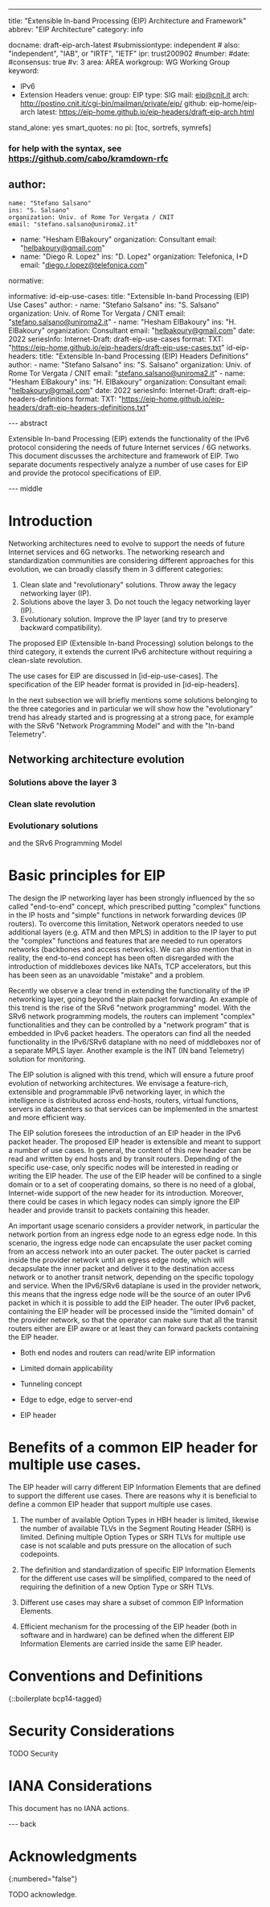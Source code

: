 ---
title: "Extensible In-band Processing (EIP) Architecture and Framework"
abbrev: "EIP Architecture"
category: info

docname: draft-eip-arch-latest
#submissiontype: independent  # also: "independent", "IAB", or "IRTF", "IETF"
ipr: trust200902
#number:
#date:
#consensus: true
#v: 3
area: AREA
workgroup: WG Working Group
keyword:
 - IPv6
 - Extension Headers
venue:
  group: EIP
  type: SIG
  mail: eip@cnit.it
  arch: http://postino.cnit.it/cgi-bin/mailman/private/eip/
  github: eip-home/eip-arch
  latest: https://eip-home.github.io/eip-headers/draft-eip-arch.html

stand_alone: yes
smart_quotes: no
pi: [toc, sortrefs, symrefs]

### for help with the syntax, see https://github.com/cabo/kramdown-rfc

author:
 -
    name: "Stefano Salsano"
    ins: "S. Salsano"
    organization: Univ. of Rome Tor Vergata / CNIT
    email: "stefano.salsano@uniroma2.it"
 -
    name: "Hesham ElBakoury"
    organization: Consultant
    email: "helbakoury@gmail.com"
-
    name: "Diego R. Lopez"
    ins: "D. Lopez"
    organization: Telefonica, I+D
    email: "diego.r.lopez@telefonica.com"

normative:

informative:
  id-eip-use-cases:
    title: "Extensible In-band Processing (EIP) Use Cases"
    author:
     -
        name: "Stefano Salsano"
        ins: "S. Salsano"
        organization: Univ. of Rome Tor Vergata / CNIT
        email: "stefano.salsano@uniroma2.it"
     -
        name: "Hesham ElBakoury"
        ins: "H. ElBakoury"
        organization: Consultant
        email: "helbakoury@gmail.com"
    date: 2022
    seriesInfo:
       Internet-Draft: draft-eip-use-cases
    format:
       TXT: "https://eip-home.github.io/eip-headers/draft-eip-use-cases.txt"
  id-eip-headers:
    title: "Extensible In-band Processing (EIP) Headers Definitions"
    author:
     -
        name: "Stefano Salsano"
        ins: "S. Salsano"
        organization: Univ. of Rome Tor Vergata / CNIT
        email: "stefano.salsano@uniroma2.it"
     -
        name: "Hesham ElBakoury"
        ins: "H. ElBakoury"
        organization: Consultant
        email: "helbakoury@gmail.com"
    date: 2022
    seriesInfo:
       Internet-Draft: draft-eip-headers-definitions
    format:
       TXT: "https://eip-home.github.io/eip-headers/draft-eip-headers-definitions.txt"


--- abstract

Extensible In-band Processing (EIP) extends the functionality of the IPv6 protocol considering
the needs of future Internet services / 6G networks. This document discusses the architecture and
framework of EIP. Two separate documents respectively analyze a number of use cases for EIP and provide
the protocol specifications of EIP.

--- middle

# Introduction

Networking architectures need to evolve to support the needs of future Internet services and 6G networks.
The networking research and standardization communities are considering different approaches for this evolution, we can broadly classify them in 3 different categories:

1. Clean slate and "revolutionary" solutions. Throw away the legacy networking layer (IP).
2. Solutions above the layer 3. Do not touch the legacy networking layer (IP).
3. Evolutionary solution. Improve the IP layer (and try to preserve backward compatibility).

The proposed EIP (Extensible In-band Processing) solution belongs to the third category, it extends the current IPv6 architecture without requiring a clean-slate revolution.

The use cases for EIP are discussed in [id-eip-use-cases]. The specification of the EIP header format
is provided in [id-eip-headers].

In the next subsection we will briefly mentions some solutions belonging
to the three categories and in particular we will show how the "evolutionary"
trend has already started and is progressing at a strong pace, for example
with the SRv6 "Network Programming Model" and with the "In-band Telemetry".

## Networking architecture evolution

### Solutions above the layer 3

### Clean slate revolution

### Evolutionary solutions

and the SRv6 Programming Model

# Basic principles for EIP

The design the IP networking layer has been strongly influenced by the so called
"end-to-end" concept, which prescribed putting "complex" functions in the IP hosts
and "simple" functions in network forwarding devices (IP routers). To overcome this
limitation, Network operators
needed to use additional layers (e.g. ATM and then MPLS) in addition to the IP layer to put the "complex"
functions and features that are needed to run operators networks (backbones and access networks).
We can also mention that in reality, the end-to-end concept has been often
disregarded with the introduction of middleboxes devices like NATs, TCP accelerators,
but this has been seen as an unavoidable "mistake" and a problem.

Recently we observe a clear trend in extending the functionality of the IP networking
layer, going beyond the plain packet forwarding. An example of this trend is the rise
of the SRv6 "network programming" model. With the SRv6 network programming models,
the routers can implement "complex" functionalities and they can be controlled
by a "network program" that is embedded in IPv6 packet headers. The operators can
find all the needed functionality in the IPv6/SRv6 dataplane with no need of middleboxes
nor of a separate MPLS layer. Another example is the INT (IN band Telemetry)
solution for monitoring.

The EIP solution is aligned with this trend, which will ensure a future proof evolution of networking architectures. We envisage a feature-rich, extensible and programmable IPv6 networking layer, in which the intelligence is distributed across end-hosts, routers, virtual functions, servers in datacenters so that services can be implemented in the smartest and more efficient way.

The EIP solution foresees the introduction of an EIP header in the IPv6 packet header. The proposed EIP header is extensible and meant to support a number of use cases. In general, the content of this new header can be read and written by end hosts and by transit routers. Depending of the specific use-case, only specific nodes will be interested in reading or writing the EIP header. The use of the EIP header will be confined to a single domain or to a set of cooperating domains, so there is no need of a global, Internet-wide support of the new header for its introduction. Moreover, there could be cases in which legacy nodes can simply ignore the EIP header and provide transit to packets containing this header.

An important usage scenario considers a provider network, in particular the network portion from an ingress edge node to an egress edge node. In this scenario, the ingress edge node can encapsulate the user packet coming from an access network into an outer packet. The outer packet is carried inside the provider network until an egress edge node, which will decapsulate the inner packet and deliver it to the destination access network or to another transit network, depending on the specific topology and service. When the IPv6/SRv6 dataplane is used in the provider network, this means that the ingress edge node will be the source of an outer IPv6 packet in which it is possible to add the EIP header. The outer IPv6 packet, containing the EIP header will be processed inside the "limited domain" of the provider network, so that the operator can make sure that all the transit routers either are EIP aware or at least they can forward packets containing the EIP header.

* Both end nodes and routers can read/write EIP information

* Limited domain applicability

* Tunneling concept

* Edge to edge, edge to server-end

* EIP header


# Benefits of a common EIP header for multiple use cases.

The EIP header will carry different EIP Information Elements that are defined to support the different use cases.
There are reasons why it is beneficial to define a common EIP header that support multiple use cases.

1. The number of available Option Types in HBH header is limited, likewise the number of available TLVs in the Segment Routing Header (SRH) is limited. Defining multiple Option Types or SRH TLVs for multiple use case is not scalable and puts pressure on the allocation of such codepoints.

2. The definition and standardization of specific EIP Information Elements for the different use cases will be simplified, compared to the need of requiring the definition of a new Option Type or SRH TLVs.

3. Different use cases may share a subset of common EIP Information Elements.

4. Efficient mechanism for the processing of the EIP header (both in software and in hardware) can be defined when the different EIP Information Elements are carried inside the same EIP header.


# Conventions and Definitions

{::boilerplate bcp14-tagged}


# Security Considerations

TODO Security


# IANA Considerations

This document has no IANA actions.


--- back

# Acknowledgments
{:numbered="false"}

TODO acknowledge.
